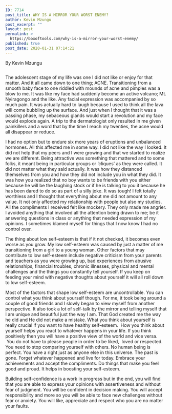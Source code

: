 ```yaml
---
ID: 7714
post_title: WHY IS A MIRROR YOUR WORST ENEMY?
author: Kevin Mzungu
post_excerpt: ""
layout: post
permalink: >
  https://boxoftools.com/why-is-a-mirror-your-worst-enemy/
published: true
post_date: 2020-01-31 07:14:21
---
```

<!-- wp:paragraph -->
<p> By Kevin Mzungu</p>
<!-- /wp:paragraph -->

<!-- wp:image {"id":7715,"sizeSlug":"large"} -->
<figure class="wp-block-image size-large"><img src="https://boxoftools.com/wp-content/uploads/2020/01/andre-mouton-84oiI1wT4zU-unsplash-1024x683.jpg" alt="" class="wp-image-7715"/></figure>
<!-- /wp:image -->

<!-- wp:paragraph -->
<p>The adolescent stage of my life was one I did not like or enjoy for that matter. And it all came down to one thing; ACNE. Transitioning from a smooth baby face to one riddled with mounds of acne and pimples was a blow to me. It was like my face had suddenly become an active volcano; Mt. Nyiragongo and the like. Any facial expression was accompanied by so much pain. It was actually hard to laugh because I used to think all the lava will come bubbling up the surface. And just when I thought that it was a passing phase, my sebaceous glands would start a revolution and my face would explode again. A trip to the dermatologist only resulted in me given painkillers and a word that by the time I reach my twenties, the acne would all disappear or reduce.</p>
<!-- /wp:paragraph -->

<!-- wp:paragraph -->
<p>I had no option but to endure six more years of eruptions and unbalanced hormones. All this affected me in some way. I did not like the way I looked. It did not help that my peers and I were growing and that we started to realize we are different. Being attractive was something that mattered and to some folks, it meant being in particular groups or ‘cliques’ as they were called. It did not matter what they said actually. It was how they distanced themselves from you and how they did not include you in what they did. It was how you realized that no boy wants to be friends with you either because he will be the laughing stock or if he is talking to you it because he has been dared to do so as part of a silly joke. It was tough! I felt totally worthless and I thought that everything about me did not amount to any value. It not only affected my relationship with people but also my studies. All the compliments I received felt like mockery. They only made me angrier. I avoided anything that involved all the attention being drawn to me; be it answering questions in class or anything that needed expression of my opinions. I sometimes blamed myself for things that I now know I had no control over. </p>
<!-- /wp:paragraph -->

<!-- wp:paragraph -->
<p>The thing about low self-esteem is that if it not checked, it becomes even worse as you grow. My low self-esteem was caused by just a matter of me transitioning from a girl to a young woman. Other factors that may contribute to low self-esteem include negative criticism from your parents and teachers as you were growing up, bad experiences from abusive relationships, financial troubles, chronic illnesses, physical and mental challenges and the things you constantly tell yourself. If you keep on feeding your mind with negative thoughts about yourself it will all roll down to low self-esteem.</p>
<!-- /wp:paragraph -->

<!-- wp:paragraph -->
<p>Most of the factors that shape low self-esteem are uncontrollable. You can control what you think about yourself though. For me, it took being around a couple of good friends and I slowly began to view myself from another perspective. It also took a lot of self-talk by the mirror and telling myself that I am unique and beautiful just the way I am. That God created me the way he did and He did not make a mistake. What you think about yourself is really crucial if you want to have healthy self-esteem. &nbsp;How you think about yourself helps you react to whatever happens in your life. If you think positively then you will have a positive view of the world and vice versa. &nbsp;You do not have to please people in order to be liked, &nbsp;loved or respected. You need to stop comparing yourself with others. No human being is perfect. You have a right just as anyone else in this universe. The past is gone. Forget whatever happened and live for today. Embrace your achievements and accept the compliments. Do things that make you feel good and proud. It helps in boosting your self-esteem.</p>
<!-- /wp:paragraph -->

<!-- wp:paragraph -->
<p>Building self-confidence is a work in progress but in the end, you will find that you are able to express your opinions with assertiveness and without fear of judgment. You will be confident in decision making. You will accept responsibility and more so you will be able to face new challenges without fear or anxiety. You will like, appreciate and respect who you are no matter your faults.</p>
<!-- /wp:paragraph -->